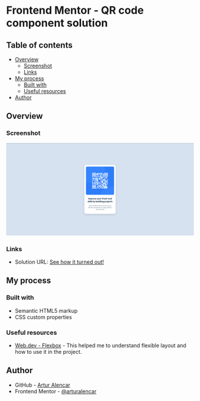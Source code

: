 # Frontend Mentor - QR code component solution

## Table of contents

- [Overview](#overview)
  - [Screenshot](#screenshot)
  - [Links](#links)
- [My process](#my-process)
  - [Built with](#built-with)
  - [Useful resources](#useful-resources)
- [Author](#author)

## Overview

### Screenshot

![](images/qr-code-challenge.png)

### Links

- Solution URL: [See how it turned out!](https://arturalencar.github.io/qr-code-component-main/)

## My process

### Built with

- Semantic HTML5 markup
- CSS custom properties

### Useful resources

- [Web.dev - Flexbox](https://web.dev/learn/css/flexbox?hl=pt) - This helped me to understand flexible layout and how to use it in the project. 

## Author

- GitHub - [Artur Alencar](https://github.com/arturalencar)
- Frontend Mentor - [@arturalencar](https://www.frontendmentor.io/profile/arturalencar)
